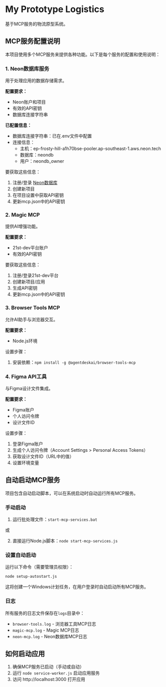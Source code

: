 # My Prototype Logistics

基于MCP服务的物流原型系统。

## MCP服务配置说明

本项目使用多个MCP服务来提供各种功能。以下是每个服务的配置和使用说明：

### 1. Neon数据库服务

用于处理应用的数据存储需求。

**配置要求：**
- Neon账户和项目
- 有效的API密钥
- 数据库连接字符串

**已配置信息：**
- 数据库连接字符串：已在.env文件中配置
- 连接信息：
  - 主机：ep-frosty-hill-a1h70bse-pooler.ap-southeast-1.aws.neon.tech
  - 数据库：neondb
  - 用户：neondb_owner

要获取这些信息：
1. 注册/登录 [Neon数据库](https://neon.tech)
2. 创建新项目
3. 在项目设置中获取API密钥
4. 更新mcp.json中的API密钥

### 2. Magic MCP

提供AI增强功能。

**配置要求：**
- 21st-dev平台账户
- 有效的API密钥

要获取这些信息：
1. 注册/登录21st-dev平台
2. 创建新项目/应用
3. 生成API密钥
4. 更新mcp.json中的API密钥

### 3. Browser Tools MCP

允许AI助手与浏览器交互。

**配置要求：**
- Node.js环境

设置步骤：
1. 安装依赖：`npm install -g @agentdeskai/browser-tools-mcp`

### 4. Figma API工具

与Figma设计文件集成。

**配置要求：**
- Figma账户
- 个人访问令牌
- 设计文件ID

设置步骤：
1. 登录Figma账户
2. 生成个人访问令牌（Account Settings > Personal Access Tokens）
3. 获取设计文件ID（URL中的值）
4. 设置环境变量

## 自动启动MCP服务

项目包含自动启动脚本，可以在系统启动时自动运行所有MCP服务。

### 手动启动

1. 运行批处理文件：`start-mcp-services.bat`

或

2. 直接运行Node.js脚本：`node start-mcp-services.js`

### 设置自动启动

运行以下命令（需要管理员权限）：

```bash
node setup-autostart.js
```

这将创建一个Windows计划任务，在用户登录时自动启动所有MCP服务。

### 日志

所有服务的日志文件保存在`logs`目录中：
- `browser-tools.log` - 浏览器工具MCP日志
- `magic-mcp.log` - Magic MCP日志
- `neon-mcp.log` - Neon数据库MCP日志

## 如何启动应用

1. 确保MCP服务已启动（手动或自动）
2. 运行 `node service-worker.js` 启动应用服务
3. 访问 http://localhost:3000 打开应用 